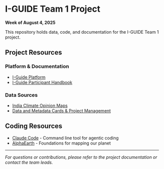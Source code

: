 # I-GUIDE Team 1 Project

**Week of August 4, 2025**

This repository holds data, code, and documentation for the I-GUIDE Team 1 project.

## Project Resources

### Platform & Documentation
- [I-Guide Platform](https://platform.i-guide.io/)
- [I-Guide Participant Handbook](https://docs.google.com/document/d/1Y-hVwu7rlP7QKm54NZGW3EZr9wvbcyDYnCEHNUCbFeg/edit?tab=t.bomufwqwonku#heading=h.5jyqiysv47e3)

### Data Sources
- [India Climate Opinion Maps](https://climatecommunication.yale.edu/visualizations-data/ycomindia/)
- [Data and Metadata Cards & Project Management](https://github.com/ptdarch/I-GUIDE-DET)

## Coding Resources

- [Claude Code](https://www.anthropic.com/claude-code) - Command line tool for agentic coding
- [AlphaEarth](https://deepmind.google/discover/blog/alphaearth-foundations-helps-map-our-planet-in-unprecedented-detail/) - Foundations for mapping our planet

---

*For questions or contributions, please refer to the project documentation or contact the team leads.*

